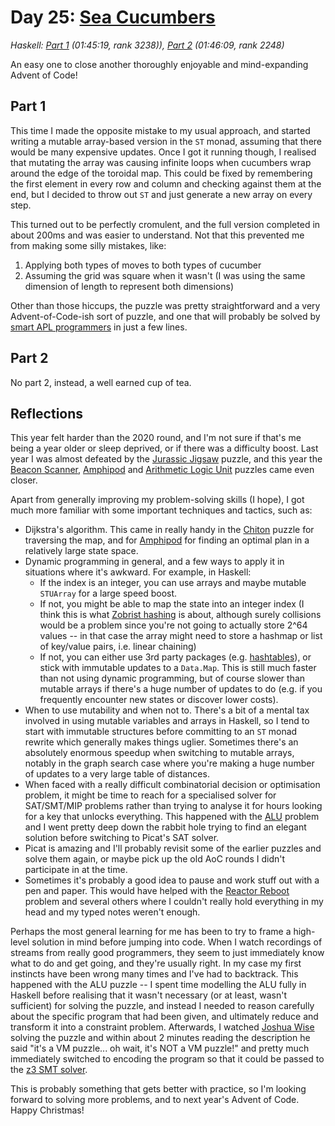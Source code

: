 # Day 25: [Sea Cucumbers](https://adventofcode.com/2021/day/25)
*Haskell: [Part 1](https://github.com/DestyNova/advent_of_code_2021/blob/main/day25/Part1.hs) (01:45:19, rank 3238)), [Part 2](https://github.com/DestyNova/advent_of_code_2021/blob/main/day25/Part2.hs) (01:46:09, rank 2248)*

An easy one to close another thoroughly enjoyable and mind-expanding Advent of Code!

## Part 1

This time I made the opposite mistake to my usual approach, and started writing a mutable array-based version in the `ST` monad, assuming that there would be many expensive updates. Once I got it running though, I realised that mutating the array was causing infinite loops when cucumbers wrap around the edge of the toroidal map. This could be fixed by remembering the first element in every row and column and checking against them at the end, but I decided to throw out `ST` and just generate a new array on every step.

This turned out to be perfectly cromulent, and the full version completed in about 200ms and was easier to understand. Not that this prevented me from making some silly mistakes, like:

1. Applying both types of moves to both types of cucumber
2. Assuming the grid was square when it wasn't (I was using the same dimension of length to represent both dimensions)

Other than those hiccups, the puzzle was pretty straightforward and a very Advent-of-Code-ish sort of puzzle, and one that will probably be solved by [smart APL programmers](https://github.com/pitr/aoc/tree/main/2021) in just a few lines.

## Part 2

No part 2, instead, a well earned cup of tea.

## Reflections

This year felt harder than the 2020 round, and I'm not sure if that's me being a year older or sleep deprived, or if there was a difficulty boost. Last year I was almost defeated by the [Jurassic Jigsaw](https://github.com/DestyNova/advent_of_code_2020/blob/main/day20/retro.md) puzzle, and this year the [Beacon Scanner](https://github.com/DestyNova/advent_of_code_2021/blob/main/day19/retro.md), [Amphipod](https://github.com/DestyNova/advent_of_code_2021/blob/main/day23/retro.md) and [Arithmetic Logic Unit](https://github.com/DestyNova/advent_of_code_2021/blob/main/day24/retro.md) puzzles came even closer.

Apart from generally improving my problem-solving skills (I hope), I got much more familiar with some important techniques and tactics, such as:

* Dijkstra's algorithm. This came in really handy in the [Chiton](https://github.com/DestyNova/advent_of_code_2021/blob/main/day15/retro.md) puzzle for traversing the map, and for [Amphipod](https://github.com/DestyNova/advent_of_code_2021/blob/main/day23/retro.md) for finding an optimal plan in a relatively large state space.
* Dynamic programming in general, and a few ways to apply it in situations where it's awkward. For example, in Haskell:
    * If the index is an integer, you can use arrays and maybe mutable `STUArray` for a large speed boost.
    * If not, you might be able to map the state into an integer index (I think this is what [Zobrist hashing](https://en.wikipedia.org/wiki/Zobrist_hashing) is about, although surely collisions would be a problem since you're not going to actually store 2^64 values -- in that case the array might need to store a hashmap or list of key/value pairs, i.e. linear chaining)
    * If not, you can either use 3rd party packages (e.g. [hashtables](https://hackage.haskell.org/package/hashtables)), or stick with immutable updates to a `Data.Map`. This is still much faster than not using dynamic programming, but of course slower than mutable arrays if there's a huge number of updates to do (e.g. if you frequently encounter new states or discover lower costs).
* When to use mutability and when not to. There's a bit of a mental tax involved in using mutable variables and arrays in Haskell, so I tend to start with immutable structures before committing to an `ST` monad rewrite which generally makes things uglier. Sometimes there's an absolutely enormous speedup when switching to mutable arrays, notably in the graph search case where you're making a huge number of updates to a very large table of distances.
* When faced with a really difficult combinatorial decision or optimisation problem, it might be time to reach for a specialised solver for SAT/SMT/MIP problems rather than trying to analyse it for hours looking for a key that unlocks everything. This happened with the [ALU](https://github.com/DestyNova/advent_of_code_2021/blob/main/day24/retro.md) problem and I went pretty deep down the rabbit hole trying to find an elegant solution before switching to Picat's SAT solver.
* Picat is amazing and I'll probably revisit some of the earlier puzzles and solve them again, or maybe pick up the old AoC rounds I didn't participate in at the time.
* Sometimes it's probably a good idea to pause and work stuff out with a pen and paper. This would have helped with the [Reactor Reboot](https://github.com/DestyNova/advent_of_code_2021/blob/main/day22/retro.md) problem and several others where I couldn't really hold everything in my head and my typed notes weren't enough.

Perhaps the most general learning for me has been to try to frame a high-level solution in mind before jumping into code. When I watch recordings of streams from really good programmers, they seem to just immediately know what to do and get going, and they're usually right. In my case my first instincts have been wrong many times and I've had to backtrack. This happened with the ALU puzzle -- I spent time modelling the ALU fully in Haskell before realising that it wasn't necessary (or at least, wasn't sufficient) for solving the puzzle, and instead I needed to reason carefully about the specific program that had been given, and ultimately reduce and transform it into a constraint problem. Afterwards, I watched [Joshua Wise](https://www.youtube.com/watch?v=NEyxCfeBfKs) solving the puzzle and within about 2 minutes reading the description he said "it's a VM puzzle... oh wait, it's NOT a VM puzzle!" and pretty much immediately switched to encoding the program so that it could be passed to the [z3 SMT solver](https://github.com/Z3Prover/z3).

This is probably something that gets better with practice, so I'm looking forward to solving more problems, and to next year's Advent of Code. Happy Christmas!
